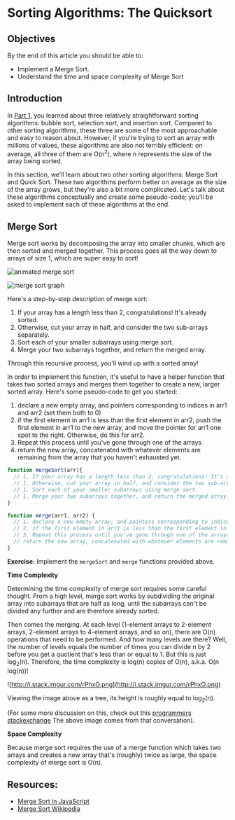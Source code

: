 # Sorting Algorithms: The Quicksort

## Objectives

By the end of this article you should be able to:

- Implement a Merge Sort.
- Understand the time and space complexity of Merge Sort

## Introduction

In [Part 1](../Unit-2/04-sorting-intro.md), you learned about three relatively straightforward sorting algorithms: bubble sort, selection sort, and insertion sort. Compared to other sorting algorithms, these three are some of the most approachable and easy to reason about. However, if you're trying to sort an array with millions of values, these algorithms are also not terribly efficient: on average, all three of them are O(n<sup>2</sup>), where n represents the size of the array being sorted.

In this section, we'll learn about two other sorting algorithms: Merge Sort and Quick Sort. These two algorithms perform better on average as the size of the array grows, but they're also a bit more complicated. Let's talk about these algorithms conceptually and create some pseudo-code; you'll be asked to implement each of these algorithms at the end.

## Merge Sort

Merge sort works by decomposing the array into smaller chunks, which are then sorted and merged together. This process goes all the way down to arrays of size 1, which are super easy to sort!

![animated merge sort](https://students-gschool-production.s3.amazonaws.com/uploads/asset/file/172/mergesort.gif)

![merge sort graph](https://upload.wikimedia.org/wikipedia/commons/e/e6/Merge_sort_algorithm_diagram.svg)

Here's a step-by-step description of merge sort:

1. If your array has a length less than 2, congratulations! It's already sorted.
1. Otherwise, cut your array in half, and consider the two sub-arrays separately.
1. Sort each of your smaller subarrays using merge sort.
1. Merge your two subarrays together, and return the merged array.

Through this recursive process, you'll wind up with a sorted array!

In order to implement this function, it's useful to have a helper function that takes two sorted arrays and merges them together to create a new, larger sorted array. Here's some pseudo-code to get you started:

1. declare a new empty array, and pointers corresponding to indices in arr1 and arr2 (set them both to 0)
1. if the first element in arr1 is less than the first element in arr2, push the first element in arr1 to the new array, and move the pointer for arr1 one spot to the right. Otherwise, do this for arr2.
1. Repeat this process until you've gone through one of the arrays
1. return the new array, concatenated with whatever elements are remaining from the array that you haven't exhausted yet.


```javascript
function mergeSort(arr){
  // 1. If your array has a length less than 2, congratulations! It's already sorted.
  // 1. Otherwise, cut your array in half, and consider the two sub-arrays separately.
  // 1. Sort each of your smaller subarrays using merge sort.
  // 1. Merge your two subarrays together, and return the merged array.
}

function merge(arr1, arr2) {
  // 1. declare a new empty array, and pointers corresponding to indices in arr1 and arr2 (set them both to 0)
  // 2. if the first element in arr1 is less than the first element in arr2, push the first element in arr1 to the new array, and move the pointer for arr1 one spot to the right. Otherwise, do this for arr2.
  // 3. Repeat this process until you've gone through one of the arrays
  // return the new array, concatenated with whatever elements are remaining from the array that you haven't exhausted yet.
}
```

**Exercise:** Implement the `mergeSort` and `merge` functions provided above.


**Time Complexity**

Determining the time complexity of merge sort requires some careful thought. From a high level, merge sort works by subdividing the original array into subarrays that are half as long, until the subarrays can't be divided any further and are therefore already sorted.

Then comes the merging. At each level (1-element arrays to 2-element arrays, 2-element arrays to 4-element arrays, and so on), there are O(n) operations that need to be performed. And how many levels are there? Well, the number of levels equals the number of times you can divide n by 2 before you get a quotient that's less than or equal to 1. But this is just log<sub>2</sub>(n). Therefore, the time complexity is log(n) copies of O(n), a.k.a. O(n log(n))!

![http://i.stack.imgur.com/rPhxO.png](http://i.stack.imgur.com/rPhxO.png)

Viewing the image above as a tree, its height is roughly equal to log<sub>2</sub>(n).

(For some more discussion on this, check out this [programmers stackexchange](http://programmers.stackexchange.com/questions/297160/why-is-mergesort-olog-n) The above image comes from that conversation).

**Space Complexity**

Because merge sort requires the use of a merge function which takes two arrays and creates a new array that's (roughly) twice as large, the space complexity of merge sort is O(n).

## Resources:

- [Merge Sort in JavaScript](http://www.nczonline.net/blog/2012/10/02/computer-science-and-javascript-merge-sort/)
- [Merge Sort Wikipedia](https://en.wikipedia.org/wiki/Merge_sort)
